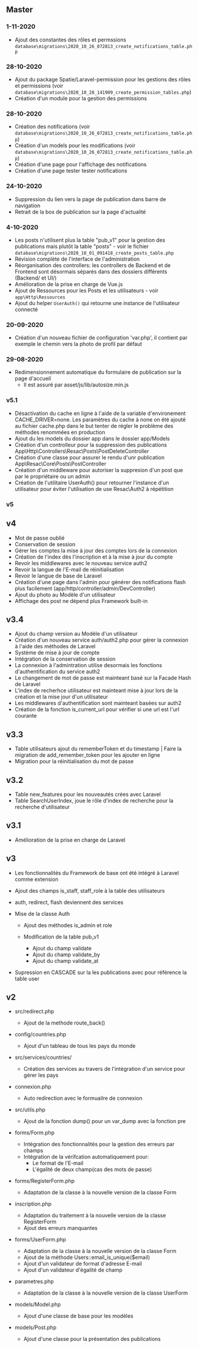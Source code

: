 ## Master

### 1-11-2020
- Ajout des constantes des rôles et permssions `database\migrations\2020_10_26_072813_create_notifications_table.php`

### 28-10-2020
- Ajout du package Spatie/Laravel-permission pour les gestions des rôles et permissions (voir `database\migrations\2020_10_28_141909_create_permission_tables.php`)
- Création d'un module pour la gestion des permissions 

### 28-10-2020
- Création des notifications (voir `database\migrations\2020_10_26_072813_create_notifications_table.php`)
- Création d'un models pour les modifications (voir `database\migrations\2020_10_26_072813_create_notifications_table.php`)
- Création d'une page pour l'affichage des notifications 
- Création d'une page tester tester notifications

### 24-10-2020
- Suppression du lien vers la page de publication dans barre de navigation
- Retrait de la box de publication sur la page d'actualité

### 4-10-2020
- Les posts n'utilisent plus la table "pub_v1" pour la gestion des publications mais plutôt la table "posts" - voir le fichier `database\migrations\2020_10_01_091418_create_posts_table.php`
- Révision complète de l'interface de l'administration
- Réorganisation des controllers: les controllers de Backend et de Frontend sont désormais séparés dans des dossiers différents (Backend/ et UI/)
- Amélioration de la prise en charge de Vue.js
- Ajout de Ressources pour les Posts et les utilisateurs - voir `app\Http\Ressources`
- Ajout du helper `UserAuth()` qui retourne une instance de l'utilisateur connecté

### 20-09-2020
- Création d'un nouveau fichier de configuration 'var.php', il contient par exemple le chemin vers la photo de profil par défaut

### 29-08-2020
- Redimensionnement automatique du formulaire de publication sur la page d'accueil
  - Il est assuré par asset/js/lib/autosize.min.js

### v5.1

- Désactivation du cache en ligne à l'aide de la variable d'environement CACHE_DRIVER=none. Les paramètres du cache à none on été ajouté au fichier cache.php dans le but tenter de régler le problème des méthodes renommées en production
- Ajout du les models du dossier app dans le dossier app/Models
- Création d'un controlleur pour la suppression des publications App\Http\Controllers\Resac\Posts\PostDeleteController
- Création d'une classe pour assurer le rendu d'unr publication App\Resac\Core\Posts\PostController
- Création d'un middleware pour autoriser la suppresion d'un post que par le propriétaire ou un admin
- Création de l'utilitaire UserAuth() pour retourner l'instance d'un utilisateur pour éviter l'utilisation de use Resac\Auth2 à répétition

### v5

## v4
- Mot de passe oublié
- Conservation de session
- Gérer les comptes la mise à jour des comptes lors de la connexion
- Création de l'index dès l'inscription et à la mise à jour du compte
- Revoir les middlewares avec le nouveau service auth2
- Revoir la langue de l'E-mail de réinitialisation
- Revoir le langue de base de Laravel
- Création d'une page dans l'admin pour générer des notifications flash plus facilement (app/http/controller/admin/DevController)
- Ajout du photo au Modèle d'un utilisateur
- Affichage des post ne dépend plus Framework built-in

## v3.4

- Ajout du champ version au Modèle d'un utilisateur
- Création d'un nouveau service auth/auth2.php pour gérer la connexion à l'aide des méthodes de Laravel
- Système de mise à jour de compte
- Intégration de la conservation de session
- La connexion à l'admintration utilise desormais les fonctions d'authentification du service auth2
- Le changement de mot de passe est mainteant basé sur la Facade Hash de Laravel
- L'index de recherhce utilisateur est mainteant mise à jour lors de la création et la mise jour d'un utilisateur
- Les middlewares d'authentification sont mainteant basées sur auth2
- Création de la fonction is_current_url pour vérifier si une url est l'url courante

## v3.3

- Table utilisateurs ajout du rememberToken et du timestamp | Faire la migration de add_remember_token pour les ajouter en ligne
- Migration pour la réinitialisation du mot de passe

## v3.2

- Table new_features pour les nouveautés crées avec Laravel
- Table SearchUserIndex, joue le rôle d'index de recherche pour la recherche d'utilisateur

## v3.1

- Amélioration de la prise en charge de Laravel

## v3

- Les fonctionnalités du Framework de base ont été intégré à Laravel comme extension

- Ajout des champs is_staff, staff_role à la table des utilisateurs

- auth, redirect, flash deviennent des services

- Mise de la classe Auth
  - Ajout des méthodes is_admin et role

  - Modification de la table pub_v1
    - Ajout du champ validate
    - Ajout du champ validate_by
    - Ajout du champ validate_at

- Supression en CASCADE sur la les publications avec pour référence la table user

## v2

- src/redirect.php
  - Ajout de la methode route_back()

- config/countries.php
  - Ajout d'un tableau de tous les pays du monde

- src/services/countries/
  - Création des services au travers de l'intégration d'un service pour gérer les pays

- connexion.php
  - Auto redirection avec le formuailre de connexion

- src/utils.php
  -  Ajout de la fonction dump() pour un var_dump avec la fonction pre

- forms/Form.php
  - Intégration des fonctionnalités pour la gestion des erreurs par champs
  - Intégration de la vérifcation automatiquement pour:
    - Le format de l'E-mail
    - L'égalité de deux champ(cas des mots de passe)


- forms/RegisterForm.php
  - Adaptation de la classe à la nouvelle version de la classe Form

- inscription.php
  -  Adaptation du traitement à la nouvelle version de la classe RegisterForm
  - Ajout des erreurs manquantes

- forms/UserForm.php
  - Adaptation de la classe à la nouvelle version de la classe Form
  - Ajout de la méthode Users::email_is_unique($email)
  - Ajout d'un validateur de format d'adresse E-mail
  - Ajout d'un validateur d'égalité de champ

- parametres.php
  - Adaptation de la classe à la nouvelle version de la classe UserForm

- models/Model.php
  - Ajout d'une classe de base pour les modèles

- models/Post.php
  - Ajout d'une classe pour la présentation des publications
